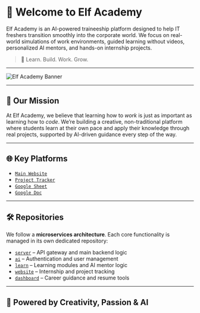 # 🌟 Welcome to Elf Academy

Elf Academy is an AI-powered traineeship platform designed to help IT freshers transition smoothly into the corporate world. We focus on real-world simulations of work environments, guided learning without videos, personalized AI mentors, and hands-on internship projects.

> 🚀 Learn. Build. Work. Grow.

---

![Elf Academy Banner](https://your-image-url.com/banner.png)

---

## 🧭 Our Mission

At Elf Academy, we believe that learning how to *work* is just as important as learning how to *code*. We’re building a creative, non-traditional platform where students learn at their own pace and apply their knowledge through real projects, supported by AI-driven guidance every step of the way.

---

## 🌐 Key Platforms


-  [`Main Website`](https://academy.elvesonthecloud.com)
-  [`Project Tracker`](https://github.com/orgs/Elf-Academy/projects/1) 
-  [`Google Sheet`](https://docs.google.com/spreadsheets/d/1Zg7L2aDsjWV1OSdRIL4GyrdzjR1oiPtZjhBL_ZpnHvE/edit?gid=0#gid=0) 
-  [`Google Doc`](https://docs.google.com/document/d/101d_-cyZuHMDg9E6hfCCQ-aJBIf5dJ8yANRI9mvrmNo/edit?tab=t.d4um3go65k50#heading=h.9yv989p0iqhx)

---

## 🛠️ Repositories

We follow a **microservices architecture**. Each core functionality is managed in its own dedicated repository:

- [`server`](https://github.com/Elf-Academy/learn) – API gateway and main backend logic
- [`ai`](https://github.com/Elf-Academy/ai) – Authentication and user management
- [`learn`](https://github.com/Elf-Academy/learn) – Learning modules and AI mentor logic
- [`website`](https://github.com/Elf-Academy/website) – Internship and project tracking
- [`dashboard`](https://github.com/Elf-Academy/dashboard) – Career guidance and resume tools

---

## 🧠 Powered by Creativity, Passion & AI
